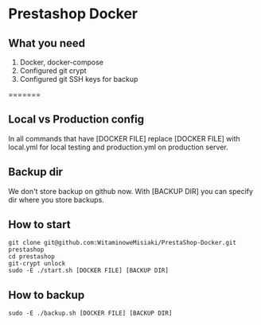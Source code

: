 # Prestashop Docker

## What you need

1. Docker, docker-compose
2. Configured git crypt
3. Configured git SSH keys for backup

=======
## Local vs Production config

In all commands that have [DOCKER FILE] replace [DOCKER FILE] with local.yml for local testing and production.yml on production server.

## Backup dir
We don't store backup on github now. With [BACKUP DIR] you can specify dir where you store backups.

## How to start

```
git clone git@github.com:WitaminoweMisiaki/PrestaShop-Docker.git prestashop
cd prestashop
git-crypt unlock
sudo -E ./start.sh [DOCKER FILE] [BACKUP DIR]
```

## How to backup

```
sudo -E ./backup.sh [DOCKER FILE] [BACKUP DIR]
```

